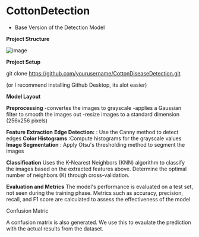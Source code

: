 # CottonDetection
- Base Version of the Detection Model

**Project Structure**

![image](https://github.com/kkwillijr/CottonDetection/assets/96938630/4cc0b4e8-528d-47f0-9bbb-bc8da313c708)

**Project Setup**

git clone https://github.com/yourusername/CottonDiseaseDetection.git

(or I recommend installing Github Desktop, its alot easier)

**Model Layout**

**Preprocessing**
-convertes the images to grayscale
-applies a Gaussian filter to smooth the images out
-resize images to a standard dimension (256x256 pixels)

**Feature Extraction**
**Edge Detection:** : Use the Canny method to detect edges
**Color Histograms** :Compute histograms for the grayscale values
**Image Segmentation** : Apply Otsu's thresholding method to segment the images

**Classification**
Uses the K-Nearest Neighbors (KNN) algorithm to classify the images based on the extracted features above.
Determine the optimal number of neighbors (K) through cross-validation.

**Evaluation and Metrics**
The model's performance is evaluated on a test set, not seen during the training phase.
Metrics such as accuracy, precision, recall, and F1 score are calculated to assess the effectiveness of the model

Confusion Matric

A confusion matrix is also generated. We use this to evaulate the prediction with the actual results from the dataset.
 

